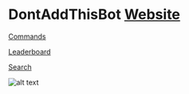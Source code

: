 # DontAddThisBot [Website](https://poros.lol)

[Commands](https://poros.lol/commands)

[Leaderboard](https://poros.lol/leaderboard)

[Search](https://poros.lol/search)

![alt text](https://static-cdn.jtvnw.net/emoticons/v2/emotesv2_e0ca296b283249929d8882cdad23dd75/default/dark/3.0)
